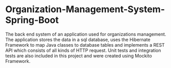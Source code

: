 # Organization-Management-System-Spring-Boot
The back end system of an application used for organizations management. The application stores the data in a sql database, uses the Hibernate Framework to map Java classes to database tables and implements a REST API which consists of all kinds of HTTP request. Unit tests and integration tests are also included in this project and were created using Mockito Framework.
